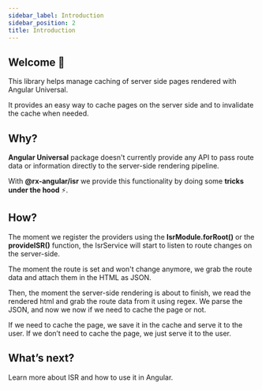```yaml
---
sidebar_label: Introduction
sidebar_position: 2
title: Introduction
---
```


## Welcome 🙌

This library helps manage caching of server side pages rendered with Angular Universal.

It provides an easy way to cache pages on the server side and to invalidate the cache when needed.

## Why?

**Angular Universal** package doesn't currently provide any API to pass route data or information directly to the server-side rendering pipeline.

With **@rx-angular/isr** we provide this functionality by doing some **tricks under the hood** ⚡️.

## How?

The moment we register the providers using the **IsrModule.forRoot()** or the **provideISR()**
function, the IsrService will start to listen to route changes on the server-side.

The moment the route is set and won't change anymore, we grab the route data and attach them in the HTML as JSON.

Then, the moment the server-side rendering is about to finish, we read the rendered html and grab the route data from it using regex. We parse the JSON, and now we now if we need to cache the page or not.

If we need to cache the page, we save it in the cache and serve it to the user. If we
don’t need to cache the page, we just serve it to the user.

## What’s next?

Learn more about ISR and how to use it in Angular.
